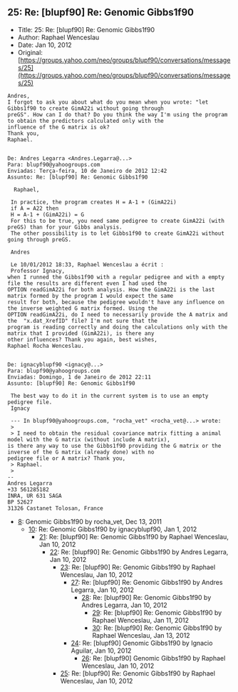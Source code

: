 ## 25: Re: [blupf90] Re: Genomic Gibbs1f90

- Title: 25: Re: [blupf90] Re: Genomic Gibbs1f90
- Author: Raphael Wenceslau
- Date: Jan 10, 2012
- Original: [https://groups.yahoo.com/neo/groups/blupf90/conversations/messages/25](https://groups.yahoo.com/neo/groups/blupf90/conversations/messages/25)

```
Andres,
I forgot to ask you about what do you mean when you wrote: "let Gibbs1f90 to create GimA22i without going through
preGS". How can I do that? Do you think the way I'm using the program to obtain the predictors calculated only with the
influence of the G matrix is ok?
Thank you,
Raphael.


De: Andres Legarra <Andres.Legarra@...>
Para: blupf90@yahoogroups.com 
Enviadas: Terça-feira, 10 de Janeiro de 2012 12:42
Assunto: Re: [blupf90] Re: Genomic Gibbs1f90
 
  Raphael,

 In practice, the program creates H = A-1 + (GimA22i)
 if A = A22 then 
 H = A-1 + (GimA22i) = G
 For this to be true, you need same pedigree to create GimA22i (with preGS) than for your Gibbs analysis.
 The other possibility is to let Gibbs1f90 to create GimA22i without going through preGS.

 Andres

 Le 10/01/2012 18:33, Raphael Wenceslau a écrit :
 Professor Ignacy,
when I runned the Gibbs1f90 with a regular pedigree and with a empty file the results are different even I had used the
OPTION readGimA22i for both analysis. How the GimA22i is the last matrix formed by the program I would expect the same
result for both, because the pedigree wouldn't have any influence on the inverse weighted G matrix formed. Using the
OPTION readGimA22i, do I need to necessarily provide the A matrix and the  "x.dat_XrefID" file? I'm not sure that the
program is reading correctly and doing the calculations only with the matrix that I provided (GimA22i), is there any
other influences? Thank you again, best wishes,
Raphael Rocha Wenceslau.  


De: ignacyblupf90 <ignacy@...>
Para: blupf90@yahoogroups.com
Enviadas: Domingo, 1 de Janeiro de 2012 22:11
Assunto: [blupf90] Re: Genomic Gibbs1f90
 
 The best way to do it in the current system is to use an empty pedigree file.
 Ignacy

 --- In blupf90@yahoogroups.com, "rocha_vet" <rocha_vet@...> wrote:
 >
 > I need to obtain the residual covariance matrix fitting a animal model with the G matrix (without include A matrix),
is there any way to use the Gibbs1f90 providing the G matrix or the inverse of the G matrix (already done) with no
pedigree file or A matrix? Thank you,
 > Raphael.
 >
-- 
Andres Legarra
+33 561285182
INRA, UR 631 SAGA
BP 52627
31326 Castanet Tolosan, France
```

- [8](0008.md): Genomic Gibbs1f90 by rocha_vet, Dec 13, 2011
    - [10](0010.md): Re: Genomic Gibbs1f90 by ignacyblupf90, Jan 1, 2012
        - [21](0021.md): Re: [blupf90] Re: Genomic Gibbs1f90 by Raphael Wenceslau, Jan 10, 2012
            - [22](0022.md): Re: [blupf90] Re: Genomic Gibbs1f90 by Andres Legarra, Jan 10, 2012
                - [23](0023.md): Re: [blupf90] Re: Genomic Gibbs1f90 by Raphael Wenceslau, Jan 10, 2012
                    - [27](0027.md): Re: [blupf90] Re: Genomic Gibbs1f90 by Andres Legarra, Jan 10, 2012
                        - [28](0028.md): Re: [blupf90] Re: Genomic Gibbs1f90 by Andres Legarra, Jan 10, 2012
                            - [29](0029.md): Re: [blupf90] Re: Genomic Gibbs1f90 by Raphael Wenceslau, Jan 11, 2012
                            - [30](0030.md): Re: [blupf90] Re: Genomic Gibbs1f90 by Raphael Wenceslau, Jan 13, 2012
                    - [24](0024.md): Re: [blupf90] Genomic Gibbs1f90 by Ignacio Aguilar, Jan 10, 2012
                        - [26](0026.md): Re: [blupf90] Genomic Gibbs1f90 by Raphael Wenceslau, Jan 10, 2012
                - [25](0025.md): Re: [blupf90] Re: Genomic Gibbs1f90 by Raphael Wenceslau, Jan 10, 2012

